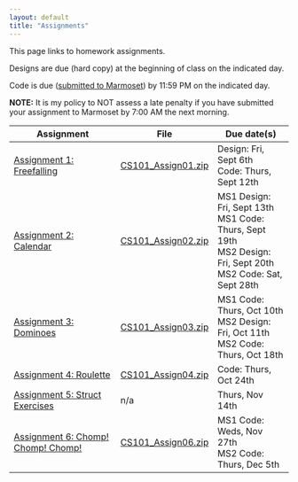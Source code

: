 ```yaml
---
layout: default
title: "Assignments"
---
```


This page links to homework assignments.

Designs are due (hard copy) at the beginning of class on the indicated day.

Code is due (<a href="../submitting.html">submitted to Marmoset</a>) by 11:59 PM on the indicated day.

**NOTE:** It is my policy to NOT assess a late penalty if you have submitted your assignment to Marmoset by 7:00 AM the next morning.

Assignment | File | Due date(s)
---------- | ---- | -----------
[Assignment 1: Freefalling](assign01.html) | [CS101\_Assign01.zip](CS101_Assign01.zip) | Design: Fri, Sept 6th<br>Code: Thurs, Sept 12th
[Assignment 2: Calendar](assign02.html) | [CS101\_Assign02.zip](CS101_Assign02.zip) | MS1 Design: Fri, Sept 13th<br>MS1 Code: Thurs, Sept 19th<br>MS2 Design: Fri, Sept 20th<br>MS2 Code: Sat, Sept 28th
[Assignment 3: Dominoes](assign03.html) | [CS101\_Assign03.zip](CS101_Assign03.zip) | MS1 Code: Thurs, Oct 10th<br>MS2 Design: Fri, Oct 11th<br>MS2 Code: Thurs, Oct 18th
[Assignment 4: Roulette](assign04.html) | [CS101\_Assign04.zip](CS101_Assign04.zip) | Code: Thurs, Oct 24th
[Assignment 5: Struct Exercises](assign05.html) | n/a | Thurs, Nov 14th
[Assignment 6: Chomp! Chomp! Chomp!](assign06.html) | [CS101\_Assign06.zip](CS101_Assign06.zip) | MS1 Code: Weds, Nov 27th<br>MS2 Code: Thurs, Dec 5th

<!-- vim:set wrap: ­-->
<!-- vim:set linebreak: -->
<!-- vim:set nolist: -->
